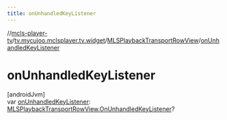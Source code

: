 ```yaml
---
title: onUnhandledKeyListener
---
```

//[mcls-player-tv](../../../index.html)/[tv.mycujoo.mclsplayer.tv.widget](../index.html)/[MLSPlaybackTransportRowView](index.html)/[onUnhandledKeyListener](on-unhandled-key-listener.html)



# onUnhandledKeyListener



[androidJvm]\
var [onUnhandledKeyListener](on-unhandled-key-listener.html): [MLSPlaybackTransportRowView.OnUnhandledKeyListener](-on-unhandled-key-listener/index.html)?




